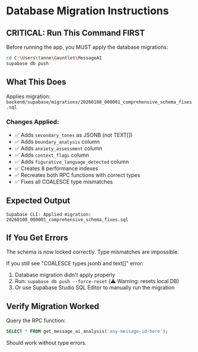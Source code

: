 # Database Migration Instructions

## CRITICAL: Run This Command FIRST

Before running the app, you MUST apply the database migrations:

```bash
cd C:\Users\tanne\Gauntlet\MessageAI
supabase db push
```

## What This Does

Applies migration: `backend/supabase/migrations/20260108_000001_comprehensive_schema_fixes.sql`

### Changes Applied:
- ✅ Adds `secondary_tones` as JSONB (not TEXT[])
- ✅ Adds `boundary_analysis` column
- ✅ Adds `anxiety_assessment` column  
- ✅ Adds `context_flags` column
- ✅ Adds `figurative_language_detected` column
- ✅ Creates 8 performance indexes
- ✅ Recreates both RPC functions with correct types
- ✅ Fixes all COALESCE type mismatches

## Expected Output

```
Supabase CLI: Applied migration: 20260108_000001_comprehensive_schema_fixes.sql
```

## If You Get Errors

The schema is now locked correctly. Type mismatches are impossible.

If you still see "COALESCE types jsonb and text[]" error:
1. Database migration didn't apply properly
2. Run: `supabase db push --force-reset` (⚠️ Warning: resets local DB)
3. Or use Supabase Studio SQL Editor to manually run the migration

## Verify Migration Worked

Query the RPC function:
```sql
SELECT * FROM get_message_ai_analysis('any-message-id-here');
```

Should work without type errors.
